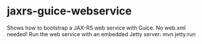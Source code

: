 jaxrs-guice-webservice
======================

Shows how to bootstrap a JAX-RS web service with Guice. No web.xml needed!
Run the web service with an embedded Jetty server:
mvn jetty:run
